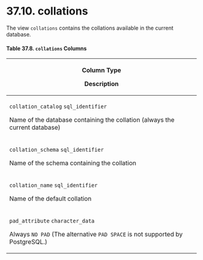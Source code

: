 # 37.10. collations

The view `collations` contains the collations available in the current database.

#### **Table 37.8. `collations` Columns**

| <p>Column Type</p><p>Description</p>                                                                                                                                    |
| ----------------------------------------------------------------------------------------------------------------------------------------------------------------------- |
| <p><code>collation_catalog</code> <code>sql_identifier</code></p><p>Name of the database containing the collation (always the current database)</p>                     |
| <p><code>collation_schema</code> <code>sql_identifier</code></p><p>Name of the schema containing the collation</p>                                                      |
| <p><code>collation_name</code> <code>sql_identifier</code></p><p>Name of the default collation</p>                                                                      |
| <p><code>pad_attribute</code> <code>character_data</code></p><p>Always <code>NO PAD</code> (The alternative <code>PAD SPACE</code> is not supported by PostgreSQL.)</p> |
